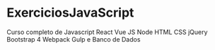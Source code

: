 # ExerciciosJavaScript

Curso completo de Javascript React Vue JS Node HTML CSS jQuery Bootstrap 4 Webpack Gulp e Banco de Dados

